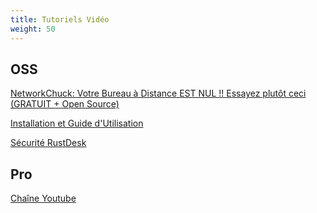 ```yaml
---
title: Tutoriels Vidéo
weight: 50
---
```


## OSS
[NetworkChuck: Votre Bureau à Distance EST NUL !! Essayez plutôt ceci (GRATUIT + Open Source)
](https://www.youtube.com/watch?v=EXL8mMUXs88)

[Installation et Guide d'Utilisation](https://www.youtube.com/watch?v=9nzHm3xGz2I)

[Sécurité RustDesk](https://www.youtube.com/watch?v=EeFqj23jxMk)

## Pro
[Chaîne Youtube](https://youtube.com/@rustdesk)